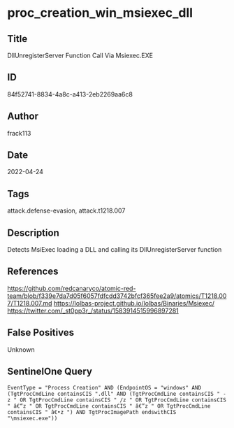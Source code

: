 # proc_creation_win_msiexec_dll

## Title
DllUnregisterServer Function Call Via Msiexec.EXE

## ID
84f52741-8834-4a8c-a413-2eb2269aa6c8

## Author
frack113

## Date
2022-04-24

## Tags
attack.defense-evasion, attack.t1218.007

## Description
Detects MsiExec loading a DLL and calling its DllUnregisterServer function

## References
https://github.com/redcanaryco/atomic-red-team/blob/f339e7da7d05f6057fdfcdd3742bfcf365fee2a9/atomics/T1218.007/T1218.007.md
https://lolbas-project.github.io/lolbas/Binaries/Msiexec/
https://twitter.com/_st0pp3r_/status/1583914515996897281

## False Positives
Unknown

## SentinelOne Query
```
EventType = "Process Creation" AND (EndpointOS = "windows" AND (TgtProcCmdLine containsCIS ".dll" AND (TgtProcCmdLine containsCIS " -z " OR TgtProcCmdLine containsCIS " /z " OR TgtProcCmdLine containsCIS " â€“z " OR TgtProcCmdLine containsCIS " â€”z " OR TgtProcCmdLine containsCIS " â€•z ") AND TgtProcImagePath endswithCIS "\msiexec.exe"))

```